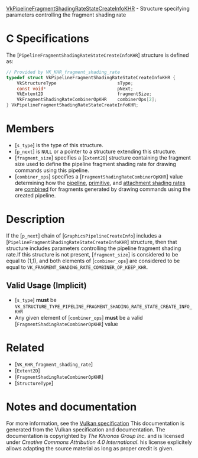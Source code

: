 [VkPipelineFragmentShadingRateStateCreateInfoKHR](https://www.khronos.org/registry/vulkan/specs/1.3-extensions/man/html/VkPipelineFragmentShadingRateStateCreateInfoKHR.html) - Structure specifying parameters controlling the fragment shading rate

# C Specifications
The [`PipelineFragmentShadingRateStateCreateInfoKHR`] structure is
defined as:
```c
// Provided by VK_KHR_fragment_shading_rate
typedef struct VkPipelineFragmentShadingRateStateCreateInfoKHR {
    VkStructureType                       sType;
    const void*                           pNext;
    VkExtent2D                            fragmentSize;
    VkFragmentShadingRateCombinerOpKHR    combinerOps[2];
} VkPipelineFragmentShadingRateStateCreateInfoKHR;
```

# Members
- [`s_type`] is the type of this structure.
- [`p_next`] is `NULL` or a pointer to a structure extending this structure.
- [`fragment_size`] specifies a [`Extent2D`] structure containing the fragment size used to define the pipeline fragment shading rate for drawing commands using this pipeline.
- [`combiner_ops`] specifies a [`FragmentShadingRateCombinerOpKHR`] value determining how the [pipeline](https://www.khronos.org/registry/vulkan/specs/1.3-extensions/html/vkspec.html#primsrast-fragment-shading-rate-pipeline), [primitive](https://www.khronos.org/registry/vulkan/specs/1.3-extensions/html/vkspec.html#primsrast-fragment-shading-rate-primitive), and [attachment shading rates](https://www.khronos.org/registry/vulkan/specs/1.3-extensions/html/vkspec.html#primsrast-fragment-shading-rate-attachment) are [combined](https://www.khronos.org/registry/vulkan/specs/1.3-extensions/html/vkspec.html#primsrast-fragment-shading-rate-combining) for fragments generated by drawing commands using the created pipeline.

# Description
If the [`p_next`] chain of [`GraphicsPipelineCreateInfo`] includes a
[`PipelineFragmentShadingRateStateCreateInfoKHR`] structure, then that
structure includes parameters controlling the pipeline fragment shading
rate.If this structure is not present, [`fragment_size`] is considered to be
equal to (1,1), and both elements of [`combiner_ops`] are considered
to be equal to `VK_FRAGMENT_SHADING_RATE_COMBINER_OP_KEEP_KHR`.
## Valid Usage (Implicit)
-  [`s_type`] **must**  be `VK_STRUCTURE_TYPE_PIPELINE_FRAGMENT_SHADING_RATE_STATE_CREATE_INFO_KHR`
-    Any given element of [`combiner_ops`] **must**  be a valid [`FragmentShadingRateCombinerOpKHR`] value

# Related
- [`VK_KHR_fragment_shading_rate`]
- [`Extent2D`]
- [`FragmentShadingRateCombinerOpKHR`]
- [`StructureType`]

# Notes and documentation
For more information, see the [Vulkan specification](https://www.khronos.org/registry/vulkan/specs/1.3-extensions/html/vkspec.html)
This documentation is generated from the Vulkan specification and documentation.
The documentation is copyrighted by *The Khronos Group Inc.* and is licensed under *Creative Commons Attribution 4.0 International*.
his license explicitely allows adapting the source material as long as proper credit is given.
        